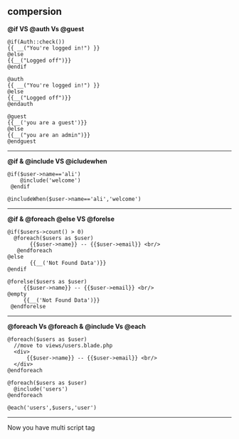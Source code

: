 ## compersion
**@if VS @auth Vs @guest**
```
@if(Auth::check())
{{ __("You're logged in!") }}
@else
{{__("Logged off")}}
@endif
```
```
@auth
{{ __("You're logged in!") }}
@else
{{__("Logged off")}}
@endauth
```
```
@guest
{{__('you are a guest')}}
@else
{{__("you are an admin")}}
@endguest
```
_______________________________

**@if & @include VS @icludewhen**
```
@if($user->name=='ali')
    @include('welcome')
 @endif
```
```
@includeWhen($user->name=='ali','welcome')
```
_______________________________

**@if & @foreach @else VS @forelse**
```
@if($users->count() > 0)
  @foreach($users as $user)
       {{$user->name}} -- {{$user->email}} <br/>
   @endforeach
@else
       {{__('Not Found Data')}}
@endif
```
```
@forelse($users as $user)
     {{$user->name}} -- {{$user->email}} <br/>
@empty
     {{__('Not Found Data')}}
 @endforelse
```
_______________________________
**@foreach Vs @foreach & @include Vs @each**
```
@foreach($users as $user)
  //move to views/users.blade.php 
  <div>
      {{$user->name}} -- {{$user->email}} <br/>
  </div>
@endforeach
```
```
@foreach($users as $user)
  @include('users')
@endforeach
```
```
@each('users',$users,'user')
```
_______________________________
Now you have multi script tag <script> in 'views/layouts/app.blade.php' But you want to add new script differs from one page to another
**@stack & @push Vs @stack & @pretend** 
```
//in resources/views/layouts/app.blade.php
<script type="text/javascript" src="main.js">
 </script>
@stack('script')
```
```
//in resources/view/users/user.blade.php
//push in the bottom of stack
@push('script')
 <script type="text/javascript" src="example.js">
 </script>
@endpush
```
```
//pust at the top of stack
@pretend('script')
 <script type="text/javascript" src="example-2.js">
 </script>
@endpretend
```
Output
```
<script type="text/javascript" src="main.js"></script>
<script type="text/javascript" src="example-2.js"></script>
<script type="text/javascript" src="example.js"></script>
```
_______________________________
**@json** 
this most often will be used in vuejs or other js frameworks
```
 @json($users)
```
________________________________
**@verbatim**
Often we need to write {{name}} 
```
@verbatim
{{name}}
@endverbatim
```
**Note 
everything included are written as it is**
OR -without @verbatim-
```
@{{name}}
```
________________________________
**@choice**
will choose between user,users depending on count of users 
```
{{$users->count()}} @choice('user|users',$users->count())
```
________________________________
**@inject**
At first .. create App/Repositories/UserRepository ,then create function getAll()
```
public function getAll(){
     $users=User::all();
     return $users;
 }
```
In UserController
```
public function index(){
return view('users')
}
```
In views/users
```
 @inject('users',"App\Repositories\UserRepository")
 @foreach(($users->getAll()) as $user)
      {{$user->name}}
 @endforeach
```
This is sconaroi instead of create $users=User::all() in UserController that may be useful in some cases <br/>
_________________________________
**@commponent & @slot**
At first create component 
```
php artisan make:component Alert
```
//In Resources/views/components/Alert.blade.php **Single Slot**
```
<div>
Alert Page
<p>{{$slot}}</p>
</div>
```
In Resources/views/home.blade.php
```
@commponent('commponents.alert')
@slot
<p>Green ALert in home page</p>
@endslot
@endcomponent
```
//In Resources/views/components/Alert.blade.php  **Multi Slots**
```
<div>
Alert Page for mlti slots
<div class="alert-title">{{$title}}</div>
<div class="alert alert-danger">
    {{ $slot }}
</div>
</div>
```
In Resources/views/home.blade.php
```
@commponent('commponents.alert')
@slot('title')
<p>Green ALert for title in home page</p>
@endslot
oops ! this is an alert
@endcomponent
```
**Another Way**
```
<x-alert> //Instaed of @component('components.alert')
<x-slot:title> //Instead of @slot('title')
<p>Green ALert for title in home page</p>
</x-slot>
oops ! this is an alert
</x-alert>
```
_____________________________________
**Let's create your own directive**
In AppServiceProvider@boot
```
public function boot(){
Blade::directive('role',function(){
return auth()->user()->name;
});
}
```
In view
```
@role
```
In AppServiceProvider@boot
```
public function boot(){
Blade::directive('admin',function(){
return auth()->user()->name=="ali";
});
}
```
In view
```
@admin == @if(auth()->user()->name=="ali")
yes
@else
No
@endif
```
**With Parameters**
```
Blade::directive('role',function ($name){
            echo "HEllO".$name ;
        });
```
In view
```
@role('sara')
```
__________________
**{{}} Vs {!! !!}**
```
<div class="modal">
<div>{{$title}}</div>
<div>{!! $content !!}</div>
</div>
```
```
@include('partials.modal',['title'=>
'Title One','content'=>"<p>Hello world!</p>"])
```
**what do you notice ?** <br/>
Use **{{ }}** for regular variable echoing with automatic HTML escaping. <br/>
Use **{!! !!}** when you explicitly want to output raw, unescaped HTML content, 
like when dealing with trusted and sanitized data that includes HTML tags <br/>
[custom blade directives](https://www.youtube.com/watch?v=2UO-8K_TnPc)
[Source](https://www.youtube.com/@codingwithstef6225)
[Slot&Commponent](https://www.youtube.com/watch?v=B-DTsHGbbTk)
